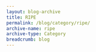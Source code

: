 ```yaml
---
layout: blog-archive
title: RIPE
permalink: /blog/category/ripe/
archive-name: ripe
archive-type: Category
breadcrumb: blog
---
```

